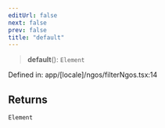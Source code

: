 ```yaml
---
editUrl: false
next: false
prev: false
title: "default"
---
```


> **default**(): `Element`

Defined in: app/\[locale\]/ngos/filterNgos.tsx:14

## Returns

`Element`

